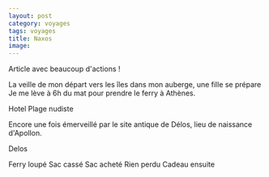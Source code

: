 ```yaml
---
layout: post 
category: voyages
tags: voyages
title: Naxos
image: 
---
```


Article avec beaucoup d'actions ! 

<!--more--> 

La veille de mon départ vers les îles dans mon auberge, une fille se prépare Je me lève à 6h du mat pour prendre le ferry à Athènes. 

Hotel
Plage nudiste


Encore une fois émerveillé par le site antique de Délos, lieu de naissance d'Apollon. 


Delos

Ferry loupé 
Sac cassé 
Sac acheté 
Rien perdu 
Cadeau ensuite
